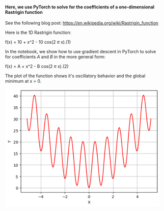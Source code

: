 
####  Here, we use PyTorch to solve for the coefficients of a one-dimensional Rastrigin function

See the following blog post: 
https://en.wikipedia.org/wiki/Rastrigin_function


Here is the 1D Rastrigin function:

f(x) = 10 + x^2 - 10 cos(2 $\pi$ x).(1)


In the notebook, we show how to use gradient descent in PyTorch to solve for coefficients $A$ and $B$ in the more general form:

f(x) = A + x^2 - B cos(2 $\pi$ x).(2)


The plot of the function shows it's oscillatory behavior and the global minimum at x = 0.  


![Signal](https://github.com/michaelalex94536/PyTorchProjects/blob/main/Rastrigin/images/Rastrigin.png)
